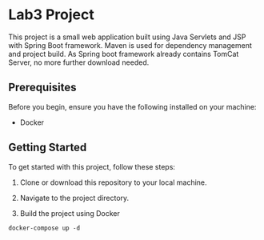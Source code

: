 # Lab3 Project

This project is a small web application built using Java Servlets and JSP with Spring Boot framework. Maven is used for dependency management and project build.
As Spring boot framework already contains TomCat Server, no more further download needed.

## Prerequisites

Before you begin, ensure you have the following installed on your machine:
- Docker

## Getting Started

To get started with this project, follow these steps:

1. Clone or download this repository to your local machine.

2. Navigate to the project directory.

3. Build the project using Docker

```
docker-compose up -d
```